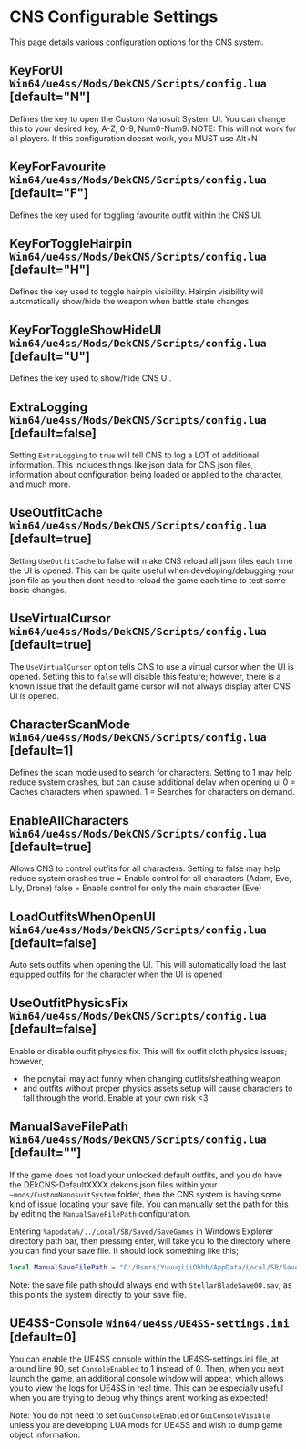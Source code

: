 # CNS Configurable Settings
This page details various configuration options for the CNS system. 


## KeyForUI `Win64/ue4ss/Mods/DekCNS/Scripts/config.lua` [default="N"]
Defines the key to open the Custom Nanosuit System UI. You can change this to your desired key, A-Z, 0-9, Num0-Num9. NOTE: This will not work for all players. If this configuration doesnt work, you MUST use Alt+N


## KeyForFavourite `Win64/ue4ss/Mods/DekCNS/Scripts/config.lua` [default="F"] 
Defines the key used for toggling favourite outfit within the CNS UI.


## KeyForToggleHairpin `Win64/ue4ss/Mods/DekCNS/Scripts/config.lua` [default="H"] 
Defines the key used to toggle hairpin visibility. Hairpin visibility will automatically show/hide the weapon when battle state changes. 


## KeyForToggleShowHideUI `Win64/ue4ss/Mods/DekCNS/Scripts/config.lua` [default="U"] 
Defines the key used to show/hide CNS UI. 


## ExtraLogging `Win64/ue4ss/Mods/DekCNS/Scripts/config.lua` [default=false]
Setting `ExtraLogging` to `true` will tell CNS to log a LOT of additional information. This includes things like json data for CNS json files, information about configuration being loaded or applied to the character, and much more. 


## UseOutfitCache `Win64/ue4ss/Mods/DekCNS/Scripts/config.lua` [default=true]
Setting `UseOutfitCache` to false will make CNS reload all json files each time the UI is opened. This can be quite useful when developing/debugging your json file as you then dont need to reload the game each time to test some basic changes. 


## UseVirtualCursor `Win64/ue4ss/Mods/DekCNS/Scripts/config.lua` [default=true]
The `UseVirtualCursor` option tells CNS to use a virtual cursor when the UI is opened. Setting this to `false` will disable this feature; however, there is a known issue that the default game cursor will not always display after CNS UI is opened. 


## CharacterScanMode `Win64/ue4ss/Mods/DekCNS/Scripts/config.lua` [default=1]
Defines the scan mode used to search for characters. Setting to 1 may help reduce system crashes, but can cause additional delay when opening ui
0 = Caches characters when spawned. 
1 = Searches for characters on demand. 


## EnableAllCharacters `Win64/ue4ss/Mods/DekCNS/Scripts/config.lua` [default=true]
Allows CNS to control outfits for all characters. Setting to false may help reduce system crashes
true = Enable control for all characters (Adam, Eve, Lily, Drone)
false = Enable control for only the main character (Eve)


## LoadOutfitsWhenOpenUI `Win64/ue4ss/Mods/DekCNS/Scripts/config.lua` [default=false]
Auto sets outfits when opening the UI. This will automatically load the last equipped outfits for the character when the UI is opened


## UseOutfitPhysicsFix `Win64/ue4ss/Mods/DekCNS/Scripts/config.lua` [default=false]
Enable or disable outfit physics fix. This will fix outfit cloth physics issues; however,
- the ponytail may act funny when changing outfits/sheathing weapon
- and outfits without proper physics assets setup will cause characters to fall through the world. 
Enable at your own risk <3 


## ManualSaveFilePath `Win64/ue4ss/Mods/DekCNS/Scripts/config.lua` [default=""]
If the game does not load your unlocked default outfits, and you do have the DEkCNS-DefaultXXXX.dekcns.json files within your `~mods/CustomNanosuitSystem` folder, then the CNS system is having some kind of issue locating your save file. You can manually set the path for this by editing the `ManualSaveFilePath` configuration. 

Entering `%appdata%/../Local/SB/Saved/SaveGames` in Windows Explorer directory path bar, then pressing enter, will take you to the directory where you can find your save file. It should look something like this;

```lua
local ManualSaveFilePath = "C:/Users/YuuugiiiOhhh/AppData/Local/SB/Saved/SaveGames/13545341/StellarBladeSave00.sav" 
```

Note: the save file path should always end with `StellarBladeSave00.sav`, as this points the system directly to your save file. 


## UE4SS-Console `Win64/ue4ss/UE4SS-settings.ini` [default=0]
You can enable the UE4SS console within the UE4SS-settings.ini file, at around line 90, set `ConsoleEnabled` to 1 instead of 0. Then, when you next launch the game, an additional console window will appear, which allows you to view the logs for UE4SS in real time. This can be especially useful when you are trying to debug why things arent working as expected!

Note: You do not need to set `GuiConsoleEnabled` or `GuiConsoleVisible` unless you are developing LUA mods for UE4SS and wish to dump game object information.
